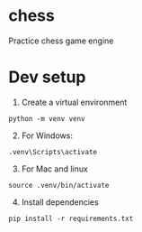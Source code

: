# chess
Practice chess game engine

# Dev setup
1. Create a virtual environment

```
python -m venv venv
```
2. For Windows:
```
.venv\Scripts\activate
```
3. For Mac and linux
```
source .venv/bin/activate
```
4. Install dependencies
```
pip install -r requirements.txt